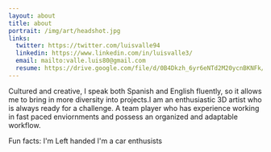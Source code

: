 ```yaml
---
layout: about
title: about
portrait: /img/art/headshot.jpg
links:
  twitter: https://twitter.com/luisvalle94
  linkedin: https://www.linkedin.com/in/luisvalle3/
  email: mailto:valle.luis80@gmail.com
  resume: https://drive.google.com/file/d/0B4Dkzh_6yr6eNTd2M20ycnBKNFk/view?usp=sharing
---
```


Cultured and creative, I speak both Spanish and English fluently, so it allows me to bring in more diversity into projects.I am an enthusiastic 3D artist who is always ready for a challenge. A team player who has experience working in fast paced enviornments and possess an organized and adaptable workflow.

Fun facts: 
I'm Left handed
I'm a car enthusists

